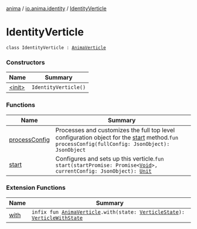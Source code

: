 [anima](../../index.md) / [io.anima.identity](../index.md) / [IdentityVerticle](./index.md)

# IdentityVerticle

`class IdentityVerticle : `[`AnimaVerticle`](../../io.anima/-anima-verticle/index.md)

### Constructors

| Name | Summary |
|---|---|
| [&lt;init&gt;](-init-.md) | `IdentityVerticle()` |

### Functions

| Name | Summary |
|---|---|
| [processConfig](process-config.md) | Processes and customizes the full top level configuration object for the [start](../../io.anima/-anima-verticle/start.md) method.`fun processConfig(fullConfig: JsonObject): JsonObject` |
| [start](start.md) | Configures and sets up this verticle.`fun start(startPromise: Promise<`[`Void`](https://docs.oracle.com/javase/6/docs/api/java/lang/Void.html)`>, currentConfig: JsonObject): `[`Unit`](https://kotlinlang.org/api/latest/jvm/stdlib/kotlin/-unit/index.html) |

### Extension Functions

| Name | Summary |
|---|---|
| [with](../../io.anima/with.md) | `infix fun `[`AnimaVerticle`](../../io.anima/-anima-verticle/index.md)`.with(state: `[`VerticleState`](../../io.anima/-verticle-state/index.md)`): `[`VerticleWithState`](../../io.anima/-verticle-with-state/index.md) |
